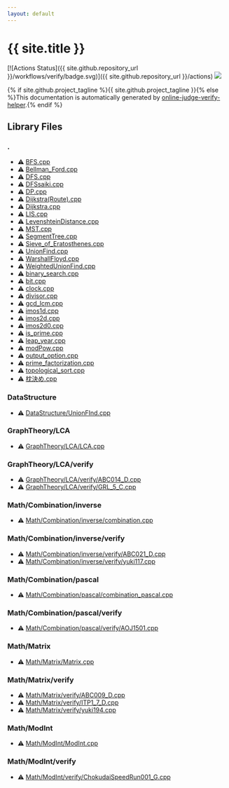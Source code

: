```yaml
---
layout: default
---
```


<!-- mathjax config similar to math.stackexchange -->
<script type="text/javascript" async
  src="https://cdnjs.cloudflare.com/ajax/libs/mathjax/2.7.5/MathJax.js?config=TeX-MML-AM_CHTML">
</script>
<script type="text/x-mathjax-config">
  MathJax.Hub.Config({
    TeX: { equationNumbers: { autoNumber: "AMS" }},
    tex2jax: {
      inlineMath: [ ['$','$'] ],
      processEscapes: true
    },
    "HTML-CSS": { matchFontHeight: false },
    displayAlign: "left",
    displayIndent: "2em"
  });
</script>

<script type="text/javascript" src="https://cdnjs.cloudflare.com/ajax/libs/jquery/3.4.1/jquery.min.js"></script>
<script src="https://cdn.jsdelivr.net/npm/jquery-balloon-js@1.1.2/jquery.balloon.min.js" integrity="sha256-ZEYs9VrgAeNuPvs15E39OsyOJaIkXEEt10fzxJ20+2I=" crossorigin="anonymous"></script>
<script type="text/javascript" src="assets/js/copy-button.js"></script>
<link rel="stylesheet" href="assets/css/copy-button.css" />


# {{ site.title }}

[![Actions Status]({{ site.github.repository_url }}/workflows/verify/badge.svg)]({{ site.github.repository_url }}/actions)
<a href="{{ site.github.repository_url }}"><img src="https://img.shields.io/github/last-commit/{{ site.github.owner_name }}/{{ site.github.repository_name }}" /></a>

{% if site.github.project_tagline %}{{ site.github.project_tagline }}{% else %}This documentation is automatically generated by <a href="https://github.com/kmyk/online-judge-verify-helper">online-judge-verify-helper</a>.{% endif %}

## Library Files

<div id="5058f1af8388633f609cadb75a75dc9d"></div>

### .

* :warning: <a href="library/BFS.cpp.html">BFS.cpp</a>
* :warning: <a href="library/Bellman_Ford.cpp.html">Bellman_Ford.cpp</a>
* :warning: <a href="library/DFS.cpp.html">DFS.cpp</a>
* :warning: <a href="library/DFSsaiki.cpp.html">DFSsaiki.cpp</a>
* :warning: <a href="library/DP.cpp.html">DP.cpp</a>
* :warning: <a href="library/Dijkstra(Route).cpp.html">Dijkstra(Route).cpp</a>
* :warning: <a href="library/Dijkstra.cpp.html">Dijkstra.cpp</a>
* :warning: <a href="library/LIS.cpp.html">LIS.cpp</a>
* :warning: <a href="library/LevenshteinDistance.cpp.html">LevenshteinDistance.cpp</a>
* :warning: <a href="library/MST.cpp.html">MST.cpp</a>
* :warning: <a href="library/SegmentTree.cpp.html">SegmentTree.cpp</a>
* :warning: <a href="library/Sieve_of_Eratosthenes.cpp.html">Sieve_of_Eratosthenes.cpp</a>
* :warning: <a href="library/UnionFind.cpp.html">UnionFind.cpp</a>
* :warning: <a href="library/WarshallFloyd.cpp.html">WarshallFloyd.cpp</a>
* :warning: <a href="library/WeightedUnionFind.cpp.html">WeightedUnionFind.cpp</a>
* :warning: <a href="library/binary_search.cpp.html">binary_search.cpp</a>
* :warning: <a href="library/bit.cpp.html">bit.cpp</a>
* :warning: <a href="library/clock.cpp.html">clock.cpp</a>
* :warning: <a href="library/divisor.cpp.html">divisor.cpp</a>
* :warning: <a href="library/gcd_lcm.cpp.html">gcd_lcm.cpp</a>
* :warning: <a href="library/imos1d.cpp.html">imos1d.cpp</a>
* :warning: <a href="library/imos2d.cpp.html">imos2d.cpp</a>
* :warning: <a href="library/imos2d0.cpp.html">imos2d0.cpp</a>
* :warning: <a href="library/is_prime.cpp.html">is_prime.cpp</a>
* :warning: <a href="library/leap_year.cpp.html">leap_year.cpp</a>
* :warning: <a href="library/modPow.cpp.html">modPow.cpp</a>
* :warning: <a href="library/output_option.cpp.html">output_option.cpp</a>
* :warning: <a href="library/prime_factorization.cpp.html">prime_factorization.cpp</a>
* :warning: <a href="library/topological_sort.cpp.html">topological_sort.cpp</a>
* :warning: <a href="library/枕決め.cpp.html">枕決め.cpp</a>


<div id="5e248f107086635fddcead5bf28943fc"></div>

### DataStructure

* :warning: <a href="library/DataStructure/UnionFInd.cpp.html">DataStructure/UnionFInd.cpp</a>


<div id="52cbb7fd9a48c6a9a92697fba8da90c9"></div>

### GraphTheory/LCA

* :warning: <a href="library/GraphTheory/LCA/LCA.cpp.html">GraphTheory/LCA/LCA.cpp</a>


<div id="5dc1140da7d3f100ffd2b785856c33a8"></div>

### GraphTheory/LCA/verify

* :warning: <a href="library/GraphTheory/LCA/verify/ABC014_D.cpp.html">GraphTheory/LCA/verify/ABC014_D.cpp</a>
* :warning: <a href="library/GraphTheory/LCA/verify/GRL_5_C.cpp.html">GraphTheory/LCA/verify/GRL_5_C.cpp</a>


<div id="2223ed6b2741b426fbe10a99084b4fb7"></div>

### Math/Combination/inverse

* :warning: <a href="library/Math/Combination/inverse/combination.cpp.html">Math/Combination/inverse/combination.cpp</a>


<div id="0bcf0a0641ff0778c76a271e9fa52e02"></div>

### Math/Combination/inverse/verify

* :warning: <a href="library/Math/Combination/inverse/verify/ABC021_D.cpp.html">Math/Combination/inverse/verify/ABC021_D.cpp</a>
* :warning: <a href="library/Math/Combination/inverse/verify/yuki117.cpp.html">Math/Combination/inverse/verify/yuki117.cpp</a>


<div id="bf11be9d3a2c47d31bcb68ae7258e57c"></div>

### Math/Combination/pascal

* :warning: <a href="library/Math/Combination/pascal/combination_pascal.cpp.html">Math/Combination/pascal/combination_pascal.cpp</a>


<div id="1089453c9385be3952b15373c3911979"></div>

### Math/Combination/pascal/verify

* :warning: <a href="library/Math/Combination/pascal/verify/AOJ1501.cpp.html">Math/Combination/pascal/verify/AOJ1501.cpp</a>


<div id="f6ce61238330a8f48f1ec7555e6c8ca5"></div>

### Math/Matrix

* :warning: <a href="library/Math/Matrix/Matrix.cpp.html">Math/Matrix/Matrix.cpp</a>


<div id="57794736f63a9d595e4dbfe437025a75"></div>

### Math/Matrix/verify

* :warning: <a href="library/Math/Matrix/verify/ABC009_D.cpp.html">Math/Matrix/verify/ABC009_D.cpp</a>
* :warning: <a href="library/Math/Matrix/verify/ITP1_7_D.cpp.html">Math/Matrix/verify/ITP1_7_D.cpp</a>
* :warning: <a href="library/Math/Matrix/verify/yuki194.cpp.html">Math/Matrix/verify/yuki194.cpp</a>


<div id="e117ad9c6adfcb4cd3c3b5c841b7055c"></div>

### Math/ModInt

* :warning: <a href="library/Math/ModInt/ModInt.cpp.html">Math/ModInt/ModInt.cpp</a>


<div id="e0e5016c051ec21db3fc8cc97ecf29d0"></div>

### Math/ModInt/verify

* :warning: <a href="library/Math/ModInt/verify/ChokudaiSpeedRun001_G.cpp.html">Math/ModInt/verify/ChokudaiSpeedRun001_G.cpp</a>


